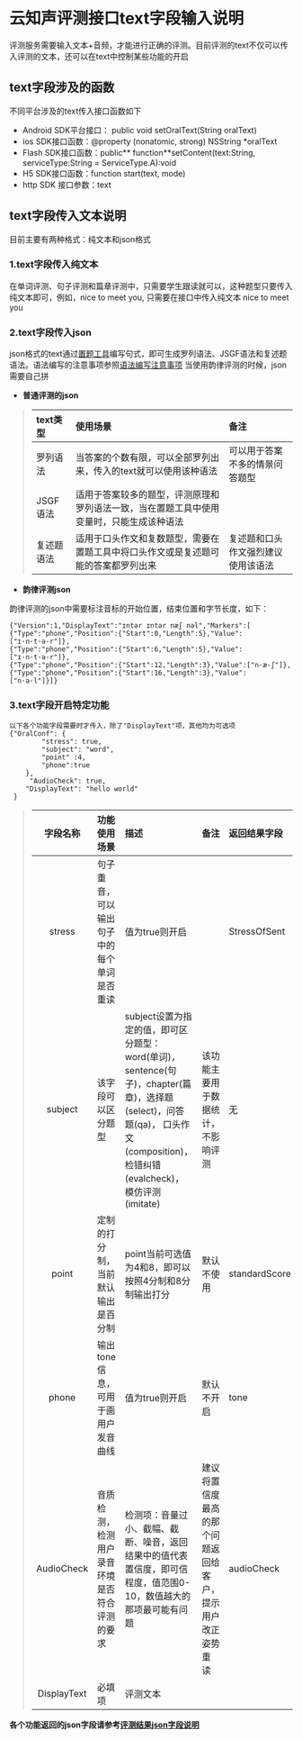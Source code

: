 # 云知声评测接口text字段输入说明
评测服务需要输入文本+音频，才能进行正确的评测。目前评测的text不仅可以传入评测的文本，还可以在text中控制某些功能的开启

## text字段涉及的函数
不同平台涉及的text传入接口函数如下

* Android SDK平台接口： public void setOralText(String oralText)
* ios SDK接口函数：@property (nonatomic, strong) NSString *oralText
* Flash SDK接口函数：public** function**setContent(text:String, serviceType:String = ServiceType.A):void
* H5 SDK接口函数：function start(text, mode)
* http SDK 接口参数：text

## text字段传入文本说明
目前主要有两种格式：纯文本和json格式

### 1.text字段传入纯文本
在单词评测、句子评测和篇章评测中，只需要学生跟读就可以，这种题型只要传入纯文本即可，例如，nice to meet you, 只需要在接口中传入纯文本 nice to meet you


### 2.text字段传入json
json格式的text通过<a href="http://101.231.106.182:5000">置题工具</a>编写句式，即可生成罗列语法、JSGF语法和复述题语法。语法编写的注意事项参照<a href="https://github.com/oraleval/Grammar-rules">语法编写注意事项</a>
当使用韵律评测的时候，json需要自己拼

* **普通评测的json**

>| text类型 | 使用场景 | 备注 |
>| :--- | :--- | :--- |
>| 罗列语法 | 当答案的个数有限，可以全部罗列出来，传入的text就可以使用该种语法 | 可以用于答案不多的情景问答题型 |
>| JSGF语法 | 适用于答案较多的题型，评测原理和罗列语法一致，当在置题工具中使用变量时，只能生成该种语法 |  |
>| 复述题语法 | 适用于口头作文和复数题型，需要在置题工具中将口头作文或是复述题可能的答案都罗列出来 | 复述题和口头作文强烈建议使用该语法 |

* **韵律评测json**

韵律评测的json中需要标注音标的开始位置，结束位置和字节长度，如下：
```
{"Version":1,"DisplayText":"ɪntər ɪntər næʃ nəl","Markers":[
{"Type":"phone","Position":{"Start":0,"Length":5},"Value":["ɪ·n·t·ə·r"]},
{"Type":"phone","Position":{"Start":6,"Length":5},"Value":["ɪ·n·t·ə·r"]},
{"Type":"phone","Position":{"Start":12,"Length":3},"Value":["n·æ·ʃ"]},
{"Type":"phone","Position":{"Start":16,"Length":3},"Value":["n·ə·l"]}]}

```


### 3.text字段开启特定功能

```
以下各个功能字段需要时才传入，除了"DisplayText"项，其他均为可选项
{"OralConf": {
        "stress": true,
        "subject": "word",
        "point" :4,
        "phone":true
    },
     "AudioCheck": true,
    "DisplayText": "hello world"
 }
```


>| 字段名称 | 功能使用场景 | 描述 | 备注 | 返回结果字段 |
>| :---: | :--- | :--- | :--- | :--- |
>| stress | 句子重音，可以输出句子中的每个单词是否重读 | 值为true则开启 |  | StressOfSent |
>| subject | 该字段可以区分题型 | subject设置为指定的值，即可区分题型：word(单词)，sentence(句子)，chapter(篇章)，选择题(select)，问答题(qa)， 口头作文(composition)， 检错纠错(evalcheck)， 模仿评测(imitate) | 该功能主要用于数据统计，不影响评测 | 无 |
>| point | 定制的打分制，当前默认输出是百分制 | point当前可选值为4和8，即可以按照4分制和8分制输出打分 | 默认不使用 | standardScore |
>| phone | 输出tone信息，可用于画用户发音曲线 | 值为true则开启 | 默认不开启 | tone |
>| AudioCheck | 音质检测，检测用户录音环境是否符合评测的要求 | 检测项：音量过小、截幅、截断、噪音，返回结果中的值代表置信度，即可信程度，值范围0-10，数值越大的那项最可能有问题 | 建议将置信度最高的那个问题返回给客户，提示用户改正姿势重读 | audioCheck |
>| DisplayText | 必填项 | 评测文本 |  |  |

**各个功能返回的json字段请参考<a href="https://github.com/oraleval/FAQ-Docs/blob/master/Json%20Description.md">评测结果json字段说明</a>**

